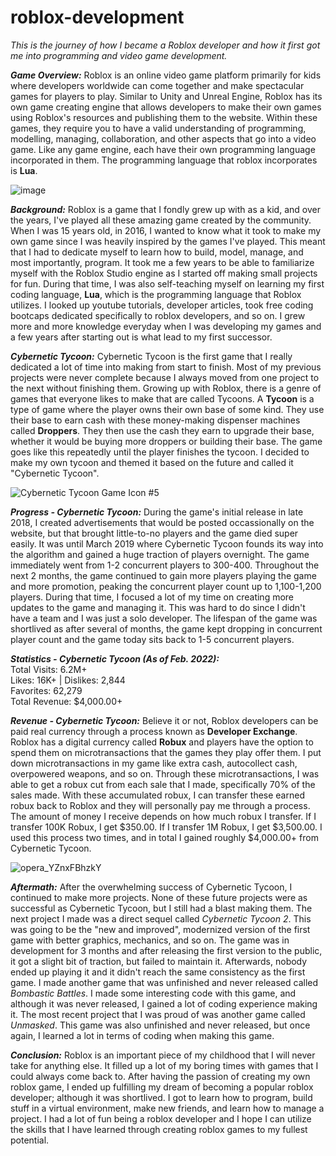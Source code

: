# roblox-development
_This is the journey of how I became a Roblox developer and how it first got me into programming and video game development._


_**Game Overview:**_
Roblox is an online video game platform primarily for kids where developers worldwide can come together and make spectacular games for players to play. Similar to Unity and Unreal Engine, Roblox has its own game creating engine that allows developers to make their own games using Roblox's resources and publishing them to the website. Within these games, they require you to have a valid understanding of programming, modelling, managing, collaboration, and other aspects that go into a video game. Like any game engine, each have their own programming language incorporated in them. The programming language that roblox incorporates is **Lua**.
<!--roblox logo-->
![image](https://user-images.githubusercontent.com/84354582/151478065-96d22b58-f8c4-4e14-a495-4ba5678991f8.png)


_**Background:**_
Roblox is a game that I fondly grew up with as a kid, and over the years, I've played all these amazing game created by the community. When I was 15 years old, in 2016, I wanted to know what it took to make my own game since I was heavily inspired by the games I've played. This meant that I had to dedicate myself to learn how to build, model, manage, and most importantly, program. It took me a few years to be able to familiarize myself with the Roblox Studio engine as I started off making small projects for fun. During that time, I was also self-teaching myself on learning my first coding language, **Lua**, which is the programming language that Roblox utilizes. I looked up youtube tutorials, developer articles, took free coding bootcaps dedicated specifically to roblox developers, and so on. I grew more and more knowledge everyday when I was developing my games and a few years after starting out is what lead to my first successor.


_**Cybernetic Tycoon:**_
Cybernetic Tycoon is the first game that I really dedicated a lot of time into making from start to finish. Most of my previous projects were never complete because I always moved from one project to the next without finishing them. Growing up with Roblox, there is a genre of games that everyone likes to make that are called Tycoons. A **Tycoon** is a type of game where the player owns their own base of some kind. They use their base to earn cash with these money-making dispenser machines called **Droppers**. They then use the cash they earn to upgrade their base, whether it would be buying more droppers or building their base. The game goes like this repeatedly until the player finishes the tycoon. I decided to make my own tycoon and themed it based on the future and called it "Cybernetic Tycoon".
<!--cybernetic tycoon game icon-->
![Cybernetic Tycoon Game Icon #5](https://user-images.githubusercontent.com/84354582/151708509-437b0f37-3979-4128-9ac2-0d95dcd6f7b4.png)

_**Progress - Cybernetic Tycoon:**_
During the game's initial release in late 2018, I created advertisements that would be posted occassionally on the website, but that brought little-to-no players and the game died super easily. It was until March 2019 where Cybernetic Tycoon founds its way into the algorithm and gained a huge traction of players overnight. The game immediately went from 1-2 concurrent players to 300-400. Throughout the next 2 months, the game continued to gain more players playing the game and more promotion, peaking the concurrent player count up to 1,100-1,200 players. During that time, I focused a lot of my time on creating more updates to the game and managing it. This was hard to do since I didn't have a team and I was just a solo developer. The lifespan of the game was shortlived as after several of months, the game kept dropping in concurrent player count and the game today sits back to 1-5 concurrent players.

_**Statistics - Cybernetic Tycoon (As of Feb. 2022):**_ <br />
Total Visits: 6.2M+ <br />
Likes: 16K+ | Dislikes: 2,844 <br />
Favorites: 62,279 <br />
Total Revenue: $4,000.00+

_**Revenue - Cybernetic Tycoon:**_
Believe it or not, Roblox developers can be paid real currency through a process known as **Developer Exchange**. Roblox has a digital currency called **Robux** and players have the option to spend them on microtransactions that the games they play offer them. I put down microtransactions in my game like extra cash, autocollect cash, overpowered weapons, and so on. Through these microtransactions, I was able to get a robux cut from each sale that I made, specifically 70% of the sales made. With these accumulated robux, I can transfer these earned robux back to Roblox and they will personally pay me through a process. The amount of money I receive depends on how much robux I transfer. If I transfer 100K Robux, I get $350.00. If I transfer 1M Robux, I get $3,500.00. I used this process two times, and in total I gained roughly $4,000.00+ from Cybernetic Tycoon.
<!--cybernetic tycoon developer exchange ss-->
![opera_YZnxFBhzkY](https://user-images.githubusercontent.com/84354582/151709959-8295d7d3-14ba-417b-ad31-fbcc40bc4ea5.png)


_**Aftermath:**_
After the overwhelming success of Cybernetic Tycoon, I continued to make more projects. None of these future projects were as successful as Cybernetic Tycoon, but I still had a blast making them. The next project I made was a direct sequel called _Cybernetic Tycoon 2_. This was going to be the "new and improved", modernized version of the first game with better graphics, mechanics, and so on. The game was in development for 3 months and after releasing the first version to the public, it got a slight bit of traction, but failed to maintain it. Afterwards, nobody ended up playing it and it didn't reach the same consistency as the first game. I made another game that was unfinished and never released called _Bombastic Battles_. I made some interesting code with this game, and although it was never released, I gained a lot of coding experience making it. The most recent project that I was proud of was another game called _Unmasked_. This game was also unfinished and never released, but once again, I learned a lot in terms of coding when making this game.


_**Conclusion:**_
Roblox is an important piece of my childhood that I will never take for anything else. It filled up a lot of my boring times with games that I could always come back to. After having the passion of creating my own roblox game, I ended up fulfilling my dream of becoming a popular roblox developer; although it was shortlived. I got to learn how to program, build stuff in a virtual environment, make new friends, and learn how to manage a project. I had a lot of fun being a roblox developer and I hope I can utilize the skills that I have learned through creating roblox games to my fullest potential.
